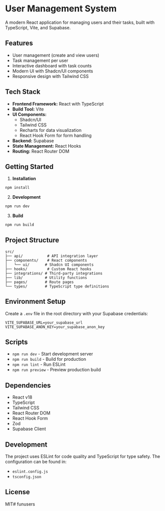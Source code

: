# User Management System

A modern React application for managing users and their tasks, built with TypeScript, Vite, and Supabase.

## Features

- User management (create and view users)
- Task management per user
- Interactive dashboard with task counts
- Modern UI with Shadcn/UI components
- Responsive design with Tailwind CSS

## Tech Stack

- **Frontend Framework:** React with TypeScript
- **Build Tool:** Vite
- **UI Components:** 
  - Shadcn/UI
  - Tailwind CSS
  - Recharts for data visualization
  - React Hook Form for form handling
- **Backend:** Supabase
- **State Management:** React Hooks
- **Routing:** React Router DOM

## Getting Started

1. **Installation**

```bash
npm install
```

2. **Development**

```bash
npm run dev
```

3. **Build**

```bash
npm run build
```

## Project Structure

```
src/
├── api/           # API integration layer
├── components/    # React components
│   └── ui/       # Shadcn UI components
├── hooks/         # Custom React hooks
├── integrations/ # Third-party integrations
├── lib/          # Utility functions
├── pages/        # Route pages
└── types/        # TypeScript type definitions
```

## Environment Setup

Create a `.env` file in the root directory with your Supabase credentials:

```env
VITE_SUPABASE_URL=your_supabase_url
VITE_SUPABASE_ANON_KEY=your_supabase_anon_key
```

## Scripts

- `npm run dev` - Start development server
- `npm run build` - Build for production
- `npm run lint` - Run ESLint
- `npm run preview` - Preview production build

## Dependencies

- React v18
- TypeScript
- Tailwind CSS
- React Router DOM
- React Hook Form
- Zod
- Supabase Client

## Development

The project uses ESLint for code quality and TypeScript for type safety. The configuration can be found in:
- `eslint.config.js`
- `tsconfig.json`

## License

MIT# funusers
